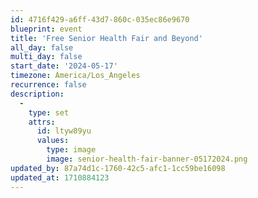 ```yaml
---
id: 4716f429-a6ff-43d7-860c-035ec86e9670
blueprint: event
title: 'Free Senior Health Fair and Beyond'
all_day: false
multi_day: false
start_date: '2024-05-17'
timezone: America/Los_Angeles
recurrence: false
description:
  -
    type: set
    attrs:
      id: ltyw89yu
      values:
        type: image
        image: senior-health-fair-banner-05172024.png
updated_by: 87a74d1c-1760-42c5-afc1-1cc59be16098
updated_at: 1710884123
---
```

